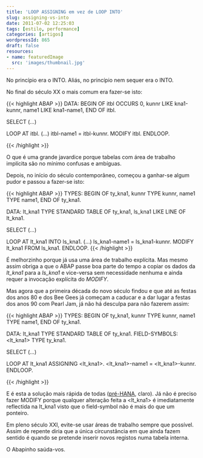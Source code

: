 ```yaml
---
title: 'LOOP ASSIGNING em vez de LOOP INTO'
slug: assigning-vs-into
date: 2011-07-02 12:25:03
tags: [estilo, performance]
categories: [artigos]
wordpressId: 865
draft: false
resources:
- name: featuredImage
  src: 'images/thumbnail.jpg'
---
```

No princípio era o INTO.
Aliás, no princípio nem sequer era o INTO.

<!--more-->

No final do século XX o mais comum era fazer-se isto:


{{< highlight ABAP >}}
DATA: BEGIN OF itbl OCCURS 0,
    kunnr LIKE kna1-kunnr,
    name1 LIKE kna1-name1,
  END OF itbl.

SELECT (...)

LOOP AT itbl.
  (...)
  itbl-name1 = itbl-kunnr.
  MODIFY itbl.
ENDLOOP.

{{< /highlight >}}

O que é uma grande javardice porque tabelas com área de trabalho implícita são no mínimo confusas e ambíguas.

Depois, no início do século contemporâneo, começou a ganhar-se algum pudor e passou a fazer-se isto:


{{< highlight ABAP >}}
TYPES: BEGIN OF ty_kna1,
    kunnr TYPE kunnr,
    name1 TYPE name1,
  END OF ty_kna1.

DATA: lt_kna1 TYPE STANDARD TABLE OF ty_kna1,
      ls_kna1 LIKE LINE OF lt_kna1.

SELECT (...)

LOOP AT lt_kna1 INTO ls_kna1.
  (...)
  ls_kna1-name1 = ls_kna1-kunnr.
  MODIFY lt_kna1 FROM ls_kna1.
ENDLOOP.
{{< /highlight >}}

É melhorzinho porque já usa uma área de trabalho explícita. Mas mesmo assim obriga a que o ABAP passe boa parte do tempo a copiar os dados da _lt_kna1_ para a _ls_kna1_ e vice-versa sem necessidade nenhuma e ainda requer a invocação explícita do _MODIFY_.

Mas agora que a primeira década do novo século findou e que até as festas dos anos 80 e dos Bee Gees já começam a caducar e a dar lugar a festas dos anos 90 com Pearl Jam, já não há desculpa para não fazerem assim:


{{< highlight ABAP >}}
TYPES: BEGIN OF ty_kna1,
    kunnr TYPE kunnr,
    name1 TYPE name1,
  END OF ty_kna1.

DATA: lt_kna1 TYPE STANDARD TABLE OF ty_kna1.
FIELD-SYMBOLS: <lt_kna1> TYPE ty_kna1.

SELECT (...)

LOOP AT lt_kna1 ASSIGNING <lt_kna1>.
  <lt_kna1>-name1 = <lt_kna1>-kunnr.
ENDLOOP.

{{< /highlight >}}

E é esta a solução mais rápida de todas ([pré-HANA][1], claro). Já não é preciso fazer MODIFY porque qualquer alteração feita a <lt_kna1> é imediatamente reflectida na lt_kna1 visto que o field-symbol não é mais do que um ponteiro.

Em pleno século XXI, evite-se usar áreas de trabalho sempre que possível. Assim de repente diria que a única circunstância em que ainda fazem sentido é quando se pretende inserir novos registos numa tabela interna.

O Abapinho saúda-vos.

   [1]: https://www.sap.com/platform/in-memory-computing/index.epx

